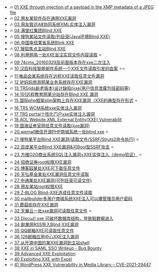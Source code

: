 - 🔥 [01 XXE through injection of a payload in the XMP metadata of a JPEG file](https://hackerone.com/reports/836877)
- 🔥 [02 用友某软件存在通用XXE漏洞](https://wooyun.x10sec.org/static/bugs/wooyun-2016-0171295.html)
- 🔥 [03 用友致远A8协同系统XML实体注入漏洞](https://wooyun.x10sec.org/static/bugs/wooyun-2016-0167778.html)
- 🔥 [04 满堂红集团Blind XXE](http://wy.zone.ci/bug_detail.php?wybug_id=wooyun-2016-0208973)
- 🔥 [05 搜狗某站文件读取/列目录(Java环境Blind XXE)](http://wy.zone.ci/bug_detail.php?wybug_id=wooyun-2016-0210560)
- 🔥 [06 中国电信某省系统Blink XXE](http://wy.zone.ci/bug_detail.php?wybug_id=wooyun-2016-0205725)
- 🔥 [07 搜狐焦点主站Blind XXE](http://wy.zone.ci/bug_detail.php?wybug_id=wooyun-2016-0203510)
- 🔥 [08 利用网易一处XXE盲注实现文件内容读取](http://wy.zone.ci/bug_detail.php?wybug_id=wooyun-2016-0203048) ⭐
- 🔥 [09 74cms_20160329及前面版本存在xxe二次注入](http://wy.zone.ci/bug_detail.php?wybug_id=wooyun-2016-0195271) 
- 🔥 [10 汉启科技智能邮件系统一个XXE文件读取引发的血案](http://wy.zone.ci/bug_detail.php?wybug_id=wooyun-2016-0188569) ⭐⭐
- 🔥 [11 唯品会某系统存在远程XXE读取任意文件漏洞](http://wy.zone.ci/bug_detail.php?wybug_id=wooyun-2016-0188574)
- 🔥 [12 驴妈妈旅游网某业务系统存在XXE漏洞](http://wy.zone.ci/bug_detail.php?wybug_id=wooyun-2016-0188569)
- 🔥 [13 TRS(ids新老版本)设计缺陷(xxe/用户信息泄露包括密码等)](http://wy.zone.ci/bug_detail.php?wybug_id=wooyun-2016-0188473)
- 🔥 [14 101远程教育网某分站存在Blind XXE 漏洞](http://wy.zone.ci/bug_detail.php?wybug_id=wooyun-2016-0169193)
- 🔥 [15 国际php框架slim架构上存在XXE漏洞（XXE的典型存在形式](http://wy.zone.ci/bug_detail.php?wybug_id=wooyun-2015-0156208) ⭐
- 🔥 [16 TRS WCM系统xxe实体注入漏洞](http://wy.zone.ci/bug_detail.php?wybug_id=wooyun-2015-0151954)
- 🔥 [17 TRS portal个性化门户xxe实体注入漏洞](http://wy.zone.ci/bug_detail.php?wybug_id=wooyun-2015-0151900)
- 🔥 [18 AOL Website XML External Entity(XXE) Vulnerabilit](http://wy.zone.ci/bug_detail.php?wybug_id=wooyun-2015-0148793)
- 🔥 [19 国海证券官网任意文件读取(xxe漏洞)](http://wy.zone.ci/bug_detail.php?wybug_id=wooyun-2015-0143929)
- 🔥 [20 wemall微信开源PHP商城系统一处blind xxe](http://wy.zone.ci/bug_detail.php?wybug_id=wooyun-2015-0135615) ⭐
- 🔥 [21 搜狗某平台Blind XXE漏洞(读取文件/SSRF/Struts2命令执行)](http://wy.zone.ci/bug_detail.php?wybug_id=wooyun-2015-0135397) ⭐
- 🔥 [22 百度某平台Blind XXE漏洞&可Bool型SSRF攻击](http://wy.zone.ci/bug_detail.php?wybug_id=wooyun-2015-0134057) ⭐
- 🔥 [23 方维O2O商业系统SQL注入漏洞+XXE实体注入（demo验证）](http://wy.zone.ci/bug_detail.php?wybug_id=wooyun-2015-0122544) ⭐
- 🔥 [24 招商证券root权限XXE漏洞](http://wy.zone.ci/bug_detail.php?wybug_id=wooyun-2015-0113722)
- 🔥 [25 博客园某处XXE可下载任意文件](http://wy.zone.ci/bug_detail.php?wybug_id=wooyun-2015-0111828)
- 🔥 [26 天弘基金某处XXE漏洞任意文件读取](http://wy.zone.ci/bug_detail.php?wybug_id=wooyun-2015-0110276)
- 🔥 [27 中通某处XXE漏洞(可列目录可读文件)](http://wy.zone.ci/bug_detail.php?wybug_id=wooyun-2015-0110215)
- 🔥 [28 用友某站root权限XXE](http://wy.zone.ci/bug_detail.php?wybug_id=wooyun-2015-0107183)
- 🔥 [29 Z-BLOG Blind-XXE造成任意文件读取](http://wy.zone.ci/bug_detail.php?wybug_id=wooyun-2015-098591)
- 🔥 [30 mallbuilder多用户商城系统XXE注入可以爆管理员用户密码](http://wy.zone.ci/bug_detail.php?wybug_id=wooyun-2014-081144)
- 🔥 [31 蘑菇街存在XXE漏洞](http://wy.zone.ci/bug_detail.php?wybug_id=wooyun-2014-078509)
- 🔥 [32 天翼云一处xxe漏洞可读取任意文件](http://wy.zone.ci/bug_detail.php?wybug_id=wooyun-2014-077146) ⭐
- 🔥 [33 Discuz! xxe 可破坏数据库结构，导致脏数据进入](http://wy.zone.ci/bug_detail.php?wybug_id=wooyun-2014-076041)
- 🔥 [34 鲜果网RSS导入Blind XXE漏洞](http://wy.zone.ci/bug_detail.php?wybug_id=wooyun-2014-074069)
- 🔥 [35 QQ邮箱XXE可读取任意文件](http://wy.zone.ci/bug_detail.php?wybug_id=wooyun-2014-073439)
- 🔥 [36 126邮箱应用中心XXE注入漏洞](http://wy.zone.ci/bug_detail.php?wybug_id=wooyun-2014-069085)
- 🔥 [37 从开源中国的某XXE漏洞到主站shell](http://wy.zone.ci/bug_detail.php?wybug_id=wooyun-2014-059911)
- 🔥 [38 XXE in SAML SSO Writeup - Bug Bounty](https://www.cyberick.com/post/xxe-in-saml-sso-writeup-bug-bounty)
- 🔥 [39 Advanced XXE Exploitation](https://gosecure.github.io/xxe-workshop/)
- 🔥 [40 Exploiting XXE with Excel](https://www.4armed.com/blog/exploiting-xxe-with-excel/)
- 🔥 [41 WordPress XXE Vulnerability in Media Library – CVE-2021-29447](https://blog.wpsec.com/wordpress-xxe-in-media-library-cve-2021-29447/)

